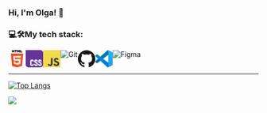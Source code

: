 ### Hi, I'm Olga! 👋

### :computer::hammer_and_wrench:My tech stack:

<img align="left" alt="HTML5" width="35px" src="https://raw.githubusercontent.com/github/explore/80688e429a7d4ef2fca1e82350fe8e3517d3494d/topics/html/html.png" />
<img align="left" alt="CSS3" width="35px" src="https://raw.githubusercontent.com/github/explore/80688e429a7d4ef2fca1e82350fe8e3517d3494d/topics/css/css.png" /> 
<img align="left" alt="JS" width="35px" src="https://raw.githubusercontent.com/github/explore/80688e429a7d4ef2fca1e82350fe8e3517d3494d/topics/javascript/javascript.png" />
<img align="left" alt="Git" width="35px" src="https://cdn.iconscout.com/icon/free/png-256/free-git-logo-icon-download-in-svg-png-gif-file-formats--brand-development-tools-pack-logos-icons-225996.png?f=webp&w=256" />
<img align="left" alt="GitHub" width="35px" src="https://raw.githubusercontent.com/github/explore/78df643247d429f6cc873026c0622819ad797942/topics/github/github.png" />
<img align="left" alt="Visual Studio Code" width="35px" src="https://raw.githubusercontent.com/github/explore/80688e429a7d4ef2fca1e82350fe8e3517d3494d/topics/visual-studio-code/visual-studio-code.png" />
<img align="left" alt="Figma" height="39px" src="https://encrypted-tbn0.gstatic.com/images?q=tbn:ANd9GcRTvENQs8Dh0oxwzxhpRhCNzCANVBkRZ-TBo0Pe4y5ss6E5nJag31R3Lfg8rTfaNvwiQ0Y&usqp=CAU" />
<br />
<br />

***

[![Top Langs](https://github-readme-stats.vercel.app/api/top-langs/?username=polonskaia&theme=onedark)](https://github.com/polonskaia/github-readme-stats)

![](https://github-profile-summary-cards.vercel.app/api/cards/profile-details?username=polonskaia&theme=dracula)
